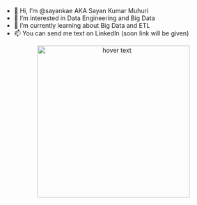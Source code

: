 - 👋 Hi, I’m @sayankae AKA Sayan Kumar Muhuri
- 👀 I’m interested in Data Engineering and Big Data
- 🌱 I’m currently learning about Big Data and ETL
- 📫 You can send me text on LinkedIn (soon link will be given)

<p align="center">
  <img src="https://www.google.com/imgres?imgurl=http%3A%2F%2Fassets.stickpng.com%2Fimages%2F58582c01f034562c582205ff.png&imgrefurl=https%3A%2F%2Fwww.stickpng.com%2Fimg%2Fmemes%2Fsaitama-ok%2Fone-punch-man-saitama-ok-color&tbnid=OuHd3jnXWuiFAM&vet=12ahUKEwiuyceklM3vAhVDp0sFHe0pA4QQMygPegUIARDjAQ..i&docid=3DPszwN0lRWnnM&w=2640&h=2200&q=Saitama%20png&ved=2ahUKEwiuyceklM3vAhVDp0sFHe0pA4QQMygPegUIARDjAQ" width="350" title="hover text">
</p>

<!---
sayankae/sayankae is a ✨ special ✨ repository because its `README.md` (this file) appears on your GitHub profile.
You can click the Preview link to take a look at your changes.
--->
